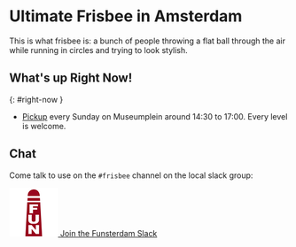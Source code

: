 Ultimate Frisbee in Amsterdam
=============================

This is what frisbee is: a bunch of people throwing a flat ball 
through the air while running in circles and trying to look stylish.

## What's up Right Now!
{: #right-now }

* [Pickup](https://www.meetup.com/Frisbee-Amsterdam/) every Sunday on Museumplein around 14:30 to 17:00. Every level is welcome.

## Chat

Come talk to use on the <code>#frisbee</code> channel on the local slack group:

<div>
    <a class="box" href="https://slofile.com/slack/funsterdam"> 
        <img class="left" src="/assets/funsterdam.png">
        Join the Funsterdam Slack
    </a>
</div>

